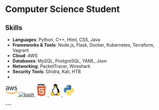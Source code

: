 # Computer Science Student


## Skills

- **Languages**: Python, C++, Html, CSS, Java
- **Frameworks & Tools**: Node.js, Flask, Docker, Kubernetes, Terraform, Vagrant
- **Cloud**: AWS
- **Databases**: MySQL, PostgreSQL, YAML, Json
- **Networking**: PacketTracer, Wireshark
- **Security Tools**: Ghidra, Kali, HTB
- 
<p align="left"> <a href="https://aws.amazon.com" target="_blank" rel="noreferrer"> <img src="https://raw.githubusercontent.com/devicons/devicon/master/icons/amazonwebservices/amazonwebservices-original-wordmark.svg" alt="aws" width="40" height="40"/> </a> <a href="https://www.gnu.org/software/bash/" target="_blank" rel="noreferrer"> <img src="https://www.vectorlogo.zone/logos/gnu_bash/gnu_bash-icon.svg" alt="bash" width="40" height="40"/> </a> <a href="https://www.w3.org/html/" target="_blank" rel="noreferrer"> <img src="https://raw.githubusercontent.com/devicons/devicon/master/icons/html5/html5-original-wordmark.svg" alt="html5" width="40" height="40"/> </a> <a href="https://www.linux.org/" target="_blank" rel="noreferrer"> <img src="https://raw.githubusercontent.com/devicons/devicon/master/icons/linux/linux-original.svg" alt="linux" width="40" height="40"/> </a> <a href="https://www.python.org" target="_blank" rel="noreferrer"> <img src="https://raw.githubusercontent.com/devicons/devicon/master/icons/python/python-original.svg" alt="python" width="40" height="40"/> </a> </p>
---

<!---

## Featured Projects

### 1. [Data-Driven Project Estimation System](https://github.com/l0tkaa/EstimatingProject)
App to scan documents, model data to use for prediction and increasing efficiency in project estimation.

-  Python, Pandas, Openpyxl, Faker


### 2. [NVIDIA Accelerated Workload Monitoring using CUDA, TensorFlow](https://github.com/l0tkaa/CUDA-TensorFlow-Workloads)
Set up and monitor of a GPU-accelerated workload using Docker, NVIDIA Container Toolkit, and TensorFlow with Prometheus and Grafana.

- Python, TensorFlow, Docker, Grafana, Prometheus
  

### 3. [Microservices Platform with Terraform, Docker, RabbitMQ, Springboot](https://github.com/l0tkaa/Microservices-Ecommerce-Platform)
A cloud-native, distributed system designed to simulate a real-world e-commerce application. 

- Java, SpringBoot, RabbitMQ, NodeJS, Docker, Kubernetes, Terraform
  

### 4. [ESP32 Microcontroller StarterKit Projects](https://github.com/l0tkaa/esp32-starterkit)
Beginner-friendly projects using the SunFounder ESP32 Ultimate Starter Kit. Each project showcases key microcontroller concepts and applications, from basic input/output to sensor integration and wireless communication. 

- ESP32 Microcontroller, Resistors, Temperature and Humidity Sensors, ...

### 5. [Stock Prediction Model utilizing Sentiment Analysis](https://github.com/l0tkaa/stock-prediction-model)
Data-driven application designed to predict stock prices by leveraging sentiment analysis from Twitter data.
- tweepy, vaderSentiment, pandas, yfinance, scikit-learn, tkinter 

---


## Certifications
- AWS Certified Solutions Architect – Associate
- Comptia A+, Network+, Project+ 

---

## Get In Touch

- [Email Me](mailto:youremail@example.com)
- [LinkedIn](https://www.linkedin.com/in/yourlinkedin)




</ul>
</p>
--->
<!---
l0tkaa/l0tkaa is a ✨ special ✨ repository because its `README.md` (this file) appears on your GitHub profile.
You can click the Preview link to take a look at your changes.
--->
